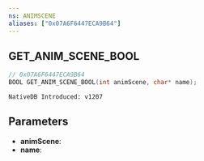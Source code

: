 ```yaml
---
ns: ANIMSCENE
aliases: ["0x07A6F6447ECA9B64"]
---
```

## GET_ANIM_SCENE_BOOL

```c
// 0x07A6F6447ECA9B64
BOOL GET_ANIM_SCENE_BOOL(int animScene, char* name);
```

```
NativeDB Introduced: v1207
```

## Parameters
* **animScene**:
* **name**:
